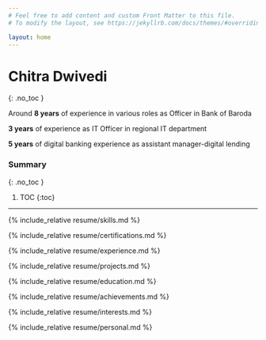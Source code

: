 ```yaml
---
# Feel free to add content and custom Front Matter to this file.
# To modify the layout, see https://jekyllrb.com/docs/themes/#overriding-theme-defaults

layout: home
---
```

<link rel="stylesheet" href="/assets/css/styles.css">

# Chitra Dwivedi
{: .no_toc }


Around **8 years** of experience in various roles as Officer in Bank of Baroda

**3 years** of experience as IT Officer in regional IT department

**5 years** of digital banking experience as assistant manager-digital lending


### Summary
{: .no_toc }

1. TOC
{:toc}

---

{% include_relative resume/skills.md %}

{% include_relative resume/certifications.md %}

{% include_relative resume/experience.md %}

{% include_relative resume/projects.md %}

{% include_relative resume/education.md %}

{% include_relative resume/achievements.md %}

{% include_relative resume/interests.md %}

{% include_relative resume/personal.md %}
